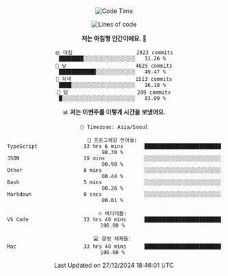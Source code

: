 <div align="center">

<br />

 <!--START_SECTION:waka-->
![Code Time](http://img.shields.io/badge/Code%20Time-3%2C872%20hrs%2058%20mins-blue)

![Lines of code](https://img.shields.io/badge/%EC%A0%80%EB%8A%94%20%EC%97%AC%ED%83%9C%EA%B9%8C%EC%A7%80%20-4.9%20million%20%EC%A4%84%EC%9D%98%20%EC%BD%94%EB%93%9C%EB%A5%BC%20%EC%9E%91%EC%84%B1%ED%96%88%EC%96%B4%EC%9A%94.-blue)

**저는 아침형 인간이에요. 🐤** 

```text
🌞 아침                     2923 commits        ████████░░░░░░░░░░░░░░░░░   31.26 % 
🌆 낮　                     4625 commits        ████████████░░░░░░░░░░░░░   49.47 % 
🌃 저녁                     1513 commits        ████░░░░░░░░░░░░░░░░░░░░░   16.18 % 
🌙 밤　                     289 commits         █░░░░░░░░░░░░░░░░░░░░░░░░   03.09 % 
```


📊 **저는 이번주를 이렇게 시간을 보냈어요.** 

```text
🕑︎ Timezone: Asia/Seoul

💬 프로그래밍 언어들: 
TypeScript               33 hrs 6 mins       █████████████████████████   98.30 % 
JSON                     19 mins             ░░░░░░░░░░░░░░░░░░░░░░░░░   00.98 % 
Other                    8 mins              ░░░░░░░░░░░░░░░░░░░░░░░░░   00.44 % 
Bash                     5 mins              ░░░░░░░░░░░░░░░░░░░░░░░░░   00.26 % 
Markdown                 0 secs              ░░░░░░░░░░░░░░░░░░░░░░░░░   00.01 % 

🔥 에디터들: 
VS Code                  33 hrs 40 mins      █████████████████████████   100.00 % 

💻 운영 체제들: 
Mac                      33 hrs 40 mins      █████████████████████████   100.00 % 
```


 Last Updated on 27/12/2024 18:46:01 UTC
<!--END_SECTION:waka-->

</div>
